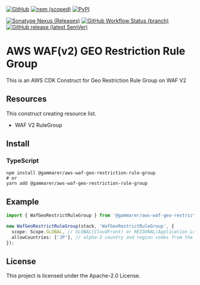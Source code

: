 [![GitHub](https://img.shields.io/github/license/yicr/aws-waf-geo-restriction-rule-group?style=flat-square)](https://github.com/yicr/aws-waf-geo-restriction-rule-group/blob/main/LICENSE)
[![npm (scoped)](https://img.shields.io/npm/v/@gammarer/aws-waf-geo-restriction-rule-group?style=flat-square)](https://www.npmjs.com/package/@gammarer/aws-waf-geo-restriction-rule-group)
[![PyPI](https://img.shields.io/pypi/v/gammarer.aws-waf-geo-restriction-rule-group?style=flat-square)](https://pypi.org/project/gammarer.aws-waf-geo-restriction-rule-group/)
<!-- [![Nuget](https://img.shields.io/nuget/v/Gammarer.CDK.AWS.WafGeoRestrictionRuleGroup?style=flat-square)](https://www.nuget.org/packages/Gammarer.CDK.AWS.WafGeoRestrictionRuleGroup/)  -->
[![Sonatype Nexus (Releases)](https://img.shields.io/nexus/r/com.gammarer/aws-waf-geo-restriction-rule-group?server=https%3A%2F%2Fs01.oss.sonatype.org%2F&style=flat-square)](https://s01.oss.sonatype.org/content/repositories/releases/com/gammarer/aws-waf-geo-restriction-rule-group/)
[![GitHub Workflow Status (branch)](https://img.shields.io/github/actions/workflow/status/yicr/aws-waf-geo-restriction-rule-group/release.yml?branch=main&label=release&style=flat-square)](https://github.com/yicr/aws-waf-geo-restriction-rule-group/actions/workflows/release.yml)
[![GitHub release (latest SemVer)](https://img.shields.io/github/v/release/yicr/aws-waf-geo-restriction-rule-group?sort=semver&style=flat-square)](https://github.com/yicr/aws-waf-geo-restriction-rule-group/releases)

# AWS WAF(v2) GEO Restriction Rule Group

This is an AWS CDK Construct for Geo Restriction Rule Group on WAF V2

## Resources

This construct creating resource list.

- WAF V2 RuleGroup

## Install

### TypeScript

```shell
npm install @gammarer/aws-waf-geo-restriction-rule-group
# or
yarn add @gammarer/aws-waf-geo-restriction-rule-group
```

## Example

```typescript
import { WafGeoRestrictRuleGroup } from '@gammarer/aws-waf-geo-restriction-rule-group';

new WafGeoRestrictRuleGroup(stack, 'WafGeoRestrictRuleGroup', {
  scope: Scope.GLOBAL, // GLOBAL(CloudFront) or REIGONAL(Application Load Balancer (ALB), Amazon API Gateway REST API, an AWS AppSync GraphQL API, or an Amazon Cognito user pool)
  allowCountries: ['JP'], // alpha-2 country and region codes from the International Organization for Standardization (ISO) 3166 standard
});

```

## License

This project is licensed under the Apache-2.0 License.